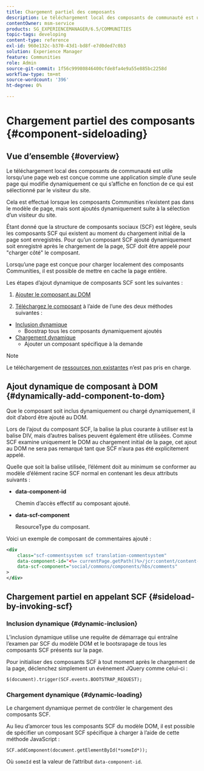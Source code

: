 ```yaml
---
title: Chargement partiel des composants
description: Le téléchargement local des composants de communauté est utile lorsqu’une page web est conçue comme une application simple d’une seule page qui modifie dynamiquement ce qui s’affiche en fonction de ce qui est sélectionné par le visiteur du site.
contentOwner: msm-service
products: SG_EXPERIENCEMANAGER/6.5/COMMUNITIES
topic-tags: developing
content-type: reference
exl-id: 960e132c-b370-43d1-bd8f-e7d0ded7c0b3
solution: Experience Manager
feature: Communities
role: Admin
source-git-commit: 1f56c99980846400cfde8fa4e9a55e885bc2258d
workflow-type: tm+mt
source-wordcount: '396'
ht-degree: 0%

---
```


# Chargement partiel des composants {#component-sideloading}

## Vue d’ensemble {#overview}

Le téléchargement local des composants de communauté est utile lorsqu’une page web est conçue comme une application simple d’une seule page qui modifie dynamiquement ce qui s’affiche en fonction de ce qui est sélectionné par le visiteur du site.

Cela est effectué lorsque les composants Communities n’existent pas dans le modèle de page, mais sont ajoutés dynamiquement suite à la sélection d’un visiteur du site.

Étant donné que la structure de composants sociaux (SCF) est légère, seuls les composants SCF qui existent au moment du chargement initial de la page sont enregistrés. Pour qu’un composant SCF ajouté dynamiquement soit enregistré après le chargement de la page, SCF doit être appelé pour &quot;charger côté&quot; le composant.

Lorsqu’une page est conçue pour charger localement des composants Communities, il est possible de mettre en cache la page entière.

Les étapes d’ajout dynamique de composants SCF sont les suivantes :

1. [Ajouter le composant au DOM](#dynamically-add-component-to-dom)

1. [Téléchargez le composant](#sideload-by-invoking-scf) à l’aide de l’une des deux méthodes suivantes :

* [Inclusion dynamique](#dynamic-inclusion)
   * Boostrap tous les composants dynamiquement ajoutés
* [Chargement dynamique](#dynamic-loading)
   * Ajouter un composant spécifique à la demande

>[!NOTE]
>
>Le téléchargement de [ressources non existantes](scf.md#add-or-include-a-communities-component) n’est pas pris en charge.

## Ajout dynamique de composant à DOM {#dynamically-add-component-to-dom}

Que le composant soit inclus dynamiquement ou chargé dynamiquement, il doit d’abord être ajouté au DOM.

Lors de l’ajout du composant SCF, la balise la plus courante à utiliser est la balise DIV, mais d’autres balises peuvent également être utilisées. Comme SCF examine uniquement le DOM au chargement initial de la page, cet ajout au DOM ne sera pas remarqué tant que SCF n’aura pas été explicitement appelé.

Quelle que soit la balise utilisée, l’élément doit au minimum se conformer au modèle d’élément racine SCF normal en contenant les deux attributs suivants :

* **data-component-id**

  Chemin d’accès effectif au composant ajouté.

* **data-scf-component**

  ResourceType du composant.

Voici un exemple de composant de commentaires ajouté :

```xml
<div
    class="scf-commentsystem scf translation-commentsystem"
    data-component-id="<%= currentPage.getPath()%>/jcr:content/content-left/comments"
    data-scf-component="social/commons/components/hbs/comments"
>
</div>
```

## Chargement partiel en appelant SCF {#sideload-by-invoking-scf}

### Inclusion dynamique {#dynamic-inclusion}

L’inclusion dynamique utilise une requête de démarrage qui entraîne l’examen par SCF du modèle DOM et le bootsrapage de tous les composants SCF présents sur la page.

Pour initialiser des composants SCF à tout moment après le chargement de la page, déclenchez simplement un événement JQuery comme celui-ci :

`$(document).trigger(SCF.events.BOOTSTRAP_REQUEST);`

### Chargement dynamique {#dynamic-loading}

Le chargement dynamique permet de contrôler le chargement des composants SCF.

Au lieu d’amorcer tous les composants SCF du modèle DOM, il est possible de spécifier un composant SCF spécifique à charger à l’aide de cette méthode JavaScript :

`SCF.addComponent(document.getElementById(*someId*));`

Où `someId` est la valeur de l’attribut `data-component-id`.
